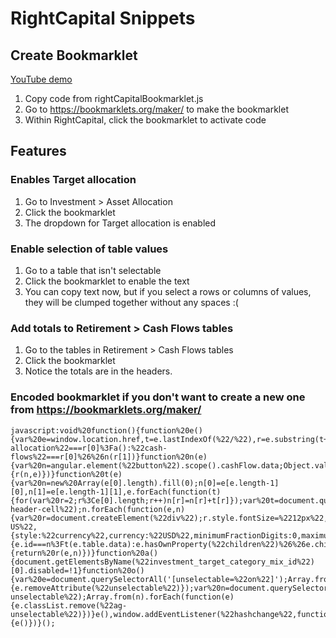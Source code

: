 # RightCapital Snippets

## Create Bookmarklet

[YouTube demo](https://youtu.be/ZMI3UcyE0Sc)

1. Copy code from rightCapitalBookmarklet.js
2. Go to https://bookmarklets.org/maker/ to make the bookmarklet
3. Within RightCapital, click the bookmarklet to activate code

## Features

### Enables Target allocation

1. Go to Investment > Asset Allocation
2. Click the bookmarklet
3. The dropdown for Target allocation is enabled

### Enable selection of table values

1. Go to a table that isn't selectable
2. Click the bookmarklet to enable the text
3. You can copy text now, but if you select a rows or columns of values, they will be clumped together without any spaces :(

### Add totals to Retirement > Cash Flows tables

1. Go to the tables in Retirement > Cash Flows tables
2. Click the bookmarklet
3. Notice the totals are in the headers.

### Encoded bookmarklet if you don't want to create a new one from https://bookmarklets.org/maker/

```
javascript:void%20function(){function%20e(){var%20e=window.location.href,t=e.lastIndexOf(%22/%22),r=e.substring(t+1).split(%22%23%22);o(),%22asset-allocation%22===r[0]%3Fa():%22cash-flows%22===r[0]%26%26n(r[1])}function%20n(e){var%20n=angular.element(%22button%22).scope().cashFlow.data;Object.values(n).forEach(function(n){r(n,e)})}function%20t(e){var%20n=new%20Array(e[0].length).fill(0);n[0]=e[e.length-1][0],n[1]=e[e.length-1][1],e.forEach(function(t){for(var%20r=2;r%3Ce[0].length;r++)n[r]=n[r]+t[r]});var%20t=document.querySelectorAll(%22.custom-header-cell%22);n.forEach(function(e,n){var%20r=document.createElement(%22div%22);r.style.fontSize=%2212px%22,0===n%3Fr.innerText=e:r.innerText=e.toLocaleString(%22en-US%22,{style:%22currency%22,currency:%22USD%22,minimumFractionDigits:0,maximumFractionDigits:0});var%20a=document.createElement(%22div%22);a.style.fontSize=%2212px%22,t[n]%26%26(a.innerText=t[n].innerText,t[n].style.flexFlow=%22column%22,t[n].innerText=%22%22,t[n].append(a),t[n].append(r))})}function%20r(e,n){e.id===n%3Ft(e.table.data):e.hasOwnProperty(%22children%22)%26%26e.children.forEach(function(e){return%20r(e,n)})}function%20a(){document.getElementsByName(%22investment_target_category_mix_id%22)[0].disabled=!1}function%20o(){var%20e=document.querySelectorAll('[unselectable=%22on%22]');Array.from(e).forEach(function(e){e.removeAttribute(%22unselectable%22)});var%20n=document.querySelectorAll(%22.ag-unselectable%22);Array.from(n).forEach(function(e){e.classList.remove(%22ag-unselectable%22)})}e(),window.addEventListener(%22hashchange%22,function(){e()})}();
```
